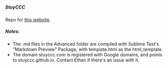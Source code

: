 ##### StuyCCC

Repo for [this website](http://old.stuyccc.com).

##### Notes:

- The .md files in the Advanced folder are compiled with Sublime Text's "Markdown Preview" Package, with template.html as the html_template.
- The domain stuyccc.com is registered with Google domains, and points to stuyccc.github.io. Contact Ethan if there's an issue with it.
